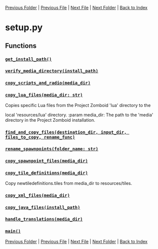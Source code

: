[Previous Folder](../article_content/hotbar_slots_content.md) | [Previous File](page_manager.md) | [Next File](translate.md) | [Next Folder](../fluids/fluid_article.md) | [Back to Index](../../index.md)

# setup.py

## Functions

### [`get_install_path()`](https://github.com/Vaileasys/pz-wiki_parser/blob/main/scripts/core/setup.py#L10)
### [`verify_media_directory(install_path)`](https://github.com/Vaileasys/pz-wiki_parser/blob/main/scripts/core/setup.py#L57)
### [`copy_scripts_and_radio(media_dir)`](https://github.com/Vaileasys/pz-wiki_parser/blob/main/scripts/core/setup.py#L64)
### [`copy_lua_files(media_dir: str)`](https://github.com/Vaileasys/pz-wiki_parser/blob/main/scripts/core/setup.py#L94)

Copies specific Lua files from the Project Zomboid 'lua' directory to the

local 'resources/lua' directory.
:param media_dir: The path to the 'media' directory in the Project Zomboid installation.

### [`find_and_copy_files(destination_dir, input_dir, files_to_copy, rename_func)`](https://github.com/Vaileasys/pz-wiki_parser/blob/main/scripts/core/setup.py#L192)
### [`rename_spawnpoints(folder_name: str)`](https://github.com/Vaileasys/pz-wiki_parser/blob/main/scripts/core/setup.py#L208)
### [`copy_spawnpoint_files(media_dir)`](https://github.com/Vaileasys/pz-wiki_parser/blob/main/scripts/core/setup.py#L212)
### [`copy_tile_definitions(media_dir)`](https://github.com/Vaileasys/pz-wiki_parser/blob/main/scripts/core/setup.py#L224)

Copy newtiledefinitions.tiles from media_dir to resources/tiles.

### [`copy_xml_files(media_dir)`](https://github.com/Vaileasys/pz-wiki_parser/blob/main/scripts/core/setup.py#L236)
### [`copy_java_files(install_path)`](https://github.com/Vaileasys/pz-wiki_parser/blob/main/scripts/core/setup.py#L274)
### [`handle_translations(media_dir)`](https://github.com/Vaileasys/pz-wiki_parser/blob/main/scripts/core/setup.py#L302)
### [`main()`](https://github.com/Vaileasys/pz-wiki_parser/blob/main/scripts/core/setup.py#L316)


[Previous Folder](../article_content/hotbar_slots_content.md) | [Previous File](page_manager.md) | [Next File](translate.md) | [Next Folder](../fluids/fluid_article.md) | [Back to Index](../../index.md)
